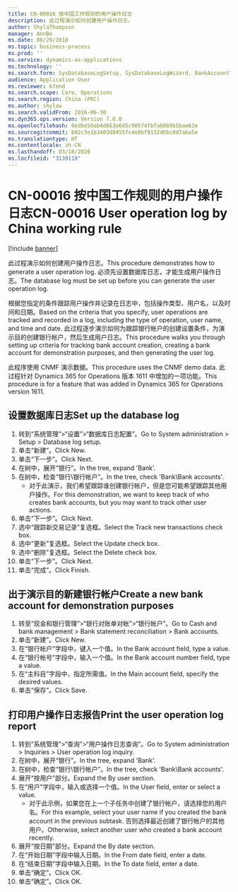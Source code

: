 ```yaml
---
title: CN-00016 按中国工作规则的用户操作日志
description: 此过程演示如何创建用户操作日志。
author: ShylaThompson
manager: AnnBe
ms.date: 08/29/2018
ms.topic: business-process
ms.prod: ''
ms.service: dynamics-ax-applications
ms.technology: ''
ms.search.form: SysDatabaseLogSetup, SysDatabaseLogWizard, BankAccountTable, ComplianceUserOperationLogConfig_CN
audience: Application User
ms.reviewer: kfend
ms.search.scope: Core, Operations
ms.search.region: China (PRC)
ms.author: shylaw
ms.search.validFrom: 2016-06-30
ms.dyn365.ops.version: Version 7.0.0
ms.openlocfilehash: 0edbe50ab4d663e6d5c90574fbfa60b9b5bae63e
ms.sourcegitcommit: b92c3e1b3403d0455fc4e0bf9132d6bc0d7aba5e
ms.translationtype: HT
ms.contentlocale: zh-CN
ms.lasthandoff: 03/18/2020
ms.locfileid: "3139118"
---
```

# <a name="cn-00016-user-operation-log-by-china-working-rule"></a><span data-ttu-id="580a5-103">CN-00016 按中国工作规则的用户操作日志</span><span class="sxs-lookup"><span data-stu-id="580a5-103">CN-00016 User operation log by China working rule</span></span>

[!include [banner](../../includes/banner.md)]

<span data-ttu-id="580a5-104">此过程演示如何创建用户操作日志。</span><span class="sxs-lookup"><span data-stu-id="580a5-104">This procedure demonstrates how to generate a user operation log.</span></span> <span data-ttu-id="580a5-105">必须先设置数据库日志，才能生成用户操作日志。</span><span class="sxs-lookup"><span data-stu-id="580a5-105">The database log must be set up before you can generate the user operation log.</span></span>  

<span data-ttu-id="580a5-106">根据您指定的条件跟踪用户操作并记录在日志中，包括操作类型、用户名，以及时间和日期。</span><span class="sxs-lookup"><span data-stu-id="580a5-106">Based on the criteria that you specify,  user operations are tracked and recorded in a log, including the type of operation, user name, and time and date.</span></span> <span data-ttu-id="580a5-107">此过程逐步演示如何为跟踪银行帐户的创建设置条件，为演示目的创建银行帐户，然后生成用户日志。</span><span class="sxs-lookup"><span data-stu-id="580a5-107">This procedure walks you through setting up criteria for tracking bank account creation, creating a bank account for demonstration purposes, and then generating the user log.</span></span>

<span data-ttu-id="580a5-108">此程序使用 CNMF 演示数据。</span><span class="sxs-lookup"><span data-stu-id="580a5-108">This procedure uses the CNMF demo data.</span></span> <span data-ttu-id="580a5-109">此过程针对 Dynamics 365 for Operations 版本 1611 中增加的一项功能。</span><span class="sxs-lookup"><span data-stu-id="580a5-109">This procedure is for a feature that was added in Dynamics 365 for Operations version 1611.</span></span>


## <a name="set-up-the-database-log"></a><span data-ttu-id="580a5-110">设置数据库日志</span><span class="sxs-lookup"><span data-stu-id="580a5-110">Set up the database log</span></span>
1. <span data-ttu-id="580a5-111">转到“系统管理”>“设置”>“数据库日志配置”。</span><span class="sxs-lookup"><span data-stu-id="580a5-111">Go to System administration > Setup > Database log setup.</span></span>
2. <span data-ttu-id="580a5-112">单击“新建”。</span><span class="sxs-lookup"><span data-stu-id="580a5-112">Click New.</span></span>
3. <span data-ttu-id="580a5-113">单击“下一步”。</span><span class="sxs-lookup"><span data-stu-id="580a5-113">Click Next.</span></span>
4. <span data-ttu-id="580a5-114">在树中，展开“银行”。</span><span class="sxs-lookup"><span data-stu-id="580a5-114">In the tree, expand 'Bank'.</span></span>
5. <span data-ttu-id="580a5-115">在树中，检查“银行\银行帐户”。</span><span class="sxs-lookup"><span data-stu-id="580a5-115">In the tree, check 'Bank\Bank accounts'.</span></span>
    * <span data-ttu-id="580a5-116">对于此演示，我们希望跟踪谁创建银行帐户，但是您可能希望跟踪其他用户操作。</span><span class="sxs-lookup"><span data-stu-id="580a5-116">For this demonstration, we want to keep track of who creates bank accounts, but you may want to track other user actions.</span></span>  
6. <span data-ttu-id="580a5-117">单击“下一步”。</span><span class="sxs-lookup"><span data-stu-id="580a5-117">Click Next.</span></span>
7. <span data-ttu-id="580a5-118">选中“跟踪新交易记录”复选框。</span><span class="sxs-lookup"><span data-stu-id="580a5-118">Select the Track new transactions check box.</span></span>
8. <span data-ttu-id="580a5-119">选中“更新”复选框。</span><span class="sxs-lookup"><span data-stu-id="580a5-119">Select the Update check box.</span></span>
9. <span data-ttu-id="580a5-120">选中“删除”复选框。</span><span class="sxs-lookup"><span data-stu-id="580a5-120">Select the Delete check box.</span></span>
10. <span data-ttu-id="580a5-121">单击“下一步”。</span><span class="sxs-lookup"><span data-stu-id="580a5-121">Click Next.</span></span>
11. <span data-ttu-id="580a5-122">单击“完成”。</span><span class="sxs-lookup"><span data-stu-id="580a5-122">Click Finish.</span></span>

## <a name="create-a-new-bank-account-for-demonstration-purposes"></a><span data-ttu-id="580a5-123">出于演示目的新建银行帐户</span><span class="sxs-lookup"><span data-stu-id="580a5-123">Create a new bank account for demonstration purposes</span></span>
1. <span data-ttu-id="580a5-124">转至“现金和银行管理”>“银行对账单对帐”>“银行帐户”。</span><span class="sxs-lookup"><span data-stu-id="580a5-124">Go to Cash and bank management > Bank statement reconciliation > Bank accounts.</span></span>
2. <span data-ttu-id="580a5-125">单击“新建”。</span><span class="sxs-lookup"><span data-stu-id="580a5-125">Click New.</span></span>
3. <span data-ttu-id="580a5-126">在“银行帐户”字段中，键入一个值。</span><span class="sxs-lookup"><span data-stu-id="580a5-126">In the Bank account field, type a value.</span></span>
4. <span data-ttu-id="580a5-127">在“银行帐号”字段中，输入一个值。</span><span class="sxs-lookup"><span data-stu-id="580a5-127">In the Bank account number field, type a value.</span></span>
5. <span data-ttu-id="580a5-128">在“主科目”字段中，指定所需值。</span><span class="sxs-lookup"><span data-stu-id="580a5-128">In the Main account field, specify the desired values.</span></span>
6. <span data-ttu-id="580a5-129">单击“保存”。</span><span class="sxs-lookup"><span data-stu-id="580a5-129">Click Save.</span></span>

## <a name="print-the-user-operation-log-report"></a><span data-ttu-id="580a5-130">打印用户操作日志报告</span><span class="sxs-lookup"><span data-stu-id="580a5-130">Print the user operation log report</span></span>
1. <span data-ttu-id="580a5-131">转到“系统管理”>“查询”>“用户操作日志查询”。</span><span class="sxs-lookup"><span data-stu-id="580a5-131">Go to System administration > Inquiries > User operation log inquiry.</span></span>
2. <span data-ttu-id="580a5-132">在树中，展开“银行”。</span><span class="sxs-lookup"><span data-stu-id="580a5-132">In the tree, expand 'Bank'.</span></span>
3. <span data-ttu-id="580a5-133">在树中，检查“银行\银行帐户”。</span><span class="sxs-lookup"><span data-stu-id="580a5-133">In the tree, check 'Bank\Bank accounts'.</span></span>
4. <span data-ttu-id="580a5-134">展开“按用户”部分。</span><span class="sxs-lookup"><span data-stu-id="580a5-134">Expand the By user section.</span></span>
5. <span data-ttu-id="580a5-135">在“用户”字段中，输入或选择一个值。</span><span class="sxs-lookup"><span data-stu-id="580a5-135">In the User field, enter or select a value.</span></span>
    * <span data-ttu-id="580a5-136">对于此示例，如果您在上一个子任务中创建了银行帐户，请选择您的用户名。</span><span class="sxs-lookup"><span data-stu-id="580a5-136">For this example, select your user name if you created the bank account in the previous subtask.</span></span> <span data-ttu-id="580a5-137">否则选择最近创建了银行帐户的其他用户。</span><span class="sxs-lookup"><span data-stu-id="580a5-137">Otherwise, select another user who created a bank account recently.</span></span>  
6. <span data-ttu-id="580a5-138">展开“按日期”部分。</span><span class="sxs-lookup"><span data-stu-id="580a5-138">Expand the By date section.</span></span>
7. <span data-ttu-id="580a5-139">在“开始日期”字段中输入日期。</span><span class="sxs-lookup"><span data-stu-id="580a5-139">In the From date field, enter a date.</span></span>
8. <span data-ttu-id="580a5-140">在“结束日期”字段中输入日期。</span><span class="sxs-lookup"><span data-stu-id="580a5-140">In the To date field, enter a date.</span></span>
9. <span data-ttu-id="580a5-141">单击“确定”。</span><span class="sxs-lookup"><span data-stu-id="580a5-141">Click OK.</span></span>
10. <span data-ttu-id="580a5-142">单击“确定”。</span><span class="sxs-lookup"><span data-stu-id="580a5-142">Click OK.</span></span>

